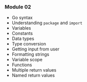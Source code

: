 ### Module 02

- Go syntax
- Understanding `package` and `import`
- Variables
- Constants
- Data types
- Type conversion
- Getting input from user
- Formatting strings
- Variable scope
- Functions
- Multiple return values
- Named return values
